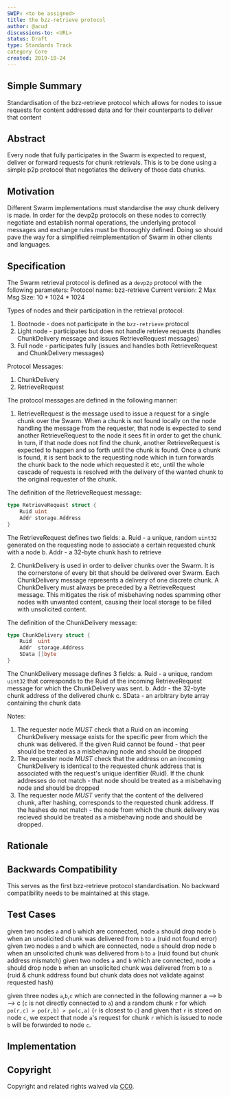 ```yaml
---
SWIP: <to be assigned>
title: the bzz-retrieve protocol
author: @acud
discussions-to: <URL>
status: Draft
type: Standards Track
category Core
created: 2019-10-24
---
```


<!--You can leave these HTML comments in your merged SWIP and delete the visible duplicate text guides, they will not appear and may be helpful to refer to if you edit it again. This is the suggested template for new SWIPs. Note that a SWIP number will be assigned by an editor. When opening a pull request to submit your SWIP, please use an abbreviated title in the filename, `SWIP-draft_title_abbrev.md`. The title should be 44 characters or less.-->
## Simple Summary
Standardisation of the bzz-retrieve protocol which allows for nodes to issue requests for content addressed data and for their counterparts to deliver that content

## Abstract
Every node that fully participates in the Swarm is expected to request, deliver or forward requests for chunk retrievals. This is to be done using a simple p2p protocol that negotiates the delivery of those data chunks.

## Motivation
Different Swarm implementations must standardise the way chunk delivery is made. In order for the devp2p protocols on these nodes to correctly negotiate and establish normal operations, the underlying protocol messages and exchange rules must be thoroughly defined. Doing so should pave the way for a simplified reimplementation of Swarm in other clients and languages.

## Specification
<!--The technical specification should describe the syntax and semantics of any new feature. The specification should be detailed enough to allow competing, interoperable implementations for the current Swarm platform and future client implementations.-->
The Swarm retrieval protocol is defined as a `devp2p` protocol with the following parameters:
Protocol name:    bzz-retrieve
Current version:  2
Max Msg Size:     10 * 1024 * 1024

Types of nodes and their participation in the retrieval protocol:
1. Bootnode - does not participate in the `bzz-retrieve` protocol
2. Light node - participates but does not handle retrieve requests (handles ChunkDelivery message and issues RetrieveRequest messages)
3. Full node - participates fully (issues and handles both RetrieveRequest and ChunkDelivery messages)

Protocol Messages:
1. ChunkDelivery
2. RetrieveRequest

The protocol messages are defined in the following manner:

1. RetrieveRequest is the message used to issue a request for a single chunk over the Swarm. When a chunk is not found locally on the node handling the message from the requester, that node is expected to send another
RetrieveRequest to the node it sees fit in order to get the chunk. In turn, if that node does not find the chunk, another RetrieveRequest is expected to happen and so forth until the chunk is found.
Once a chunk is found, it is sent back to the requesting node which in turn forwards the chunk back to the node which requested it etc, until the whole cascade of requests is resolved with the delivery of the
wanted chunk to the original requester of the chunk.

The definition of the RetrieveRequest message:
```go
type RetrieveRequest struct {
	Ruid uint
	Addr storage.Address
}
```

The RetrieveRequest defines two fields:
a. Ruid - a unique, random `uint32` generated on the requesting node to associate a certain requested chunk with a node
b. Addr - a 32-byte chunk hash to retrieve

2. ChunkDelivery is used in order to deliver chunks over the Swarm. It is the cornerstone of every bit that should be delivered over Swarm. Each ChunkDelivery message represents a delivery of one discrete chunk.
A ChunkDelivery must always be preceded by a RetrieveRequest message. This mitigates the risk of misbehaving nodes spamming other nodes with unwanted content, causing their local storage to be
filled with unsolicited content.

The definition of the ChunkDelivery message:
```go
type ChunkDelivery struct {
	Ruid  uint
	Addr  storage.Address
	SData []byte
}
```

The ChunkDelivery message defines 3 fields:
a. Ruid - a unique, random `uint32` that corresponds to the Ruid of the incoming RetrieveRequest message for which the ChunkDelivery was sent.
b. Addr - the 32-byte chunk address of the delivered chunk
c. SData - an arbitrary byte array containing the chunk data


Notes:
1. The requester node _MUST_ check that a Ruid on an incoming ChunkDelivery message exists for the specific peer from which the chunk was delivered. If the given Ruid cannot be found - that peer should be treated as a misbehaving node and should be dropped
2. The requester node _MUST_ check that the address on an incoming ChunkDelivery is identical to the requested chunk address that is associated with the request's unique idenfitier (Ruid). If the chunk addresses do not match - that node should be treated as a misbehaving node and should be dropped
3. The requester node _MUST_ verify that the content of the delivered chunk, after hashing, corresponds to the requested chunk address. If the hashes do not match - the node from which the chunk delivery was recieved should be treated as a misbehaving node and should be dropped.


## Rationale
<!--The rationale fleshes out the specification by describing what motivated the design and why particular design decisions were made. It should describe alternate designs that were considered and related work, e.g. how the feature is supported in other languages. The rationale may also provide evidence of consensus within the community, and should discuss important objections or concerns raised during discussion.-->


## Backwards Compatibility
<!--All SWIPs that introduce backwards incompatibilities must include a section describing these incompatibilities and their severity. The SWIP must explain how the author proposes to deal with these incompatibilities. SWIP submissions without a sufficient backwards compatibility treatise may be rejected outright.-->
This serves as the first bzz-retrieve protocol standardisation. No backward compatibility needs to be maintained at this stage.

## Test Cases
<!--Test cases for an implementation are mandatory for SWIPs that are affecting changes to data and message formats. Other SWIPs can choose to include links to test cases if applicable.-->
given two nodes `a` and `b` which are connected, node `a` should drop node `b` when an unsolicited chunk was delivered from `b` to `a` (ruid not found error)
given two nodes `a` and `b` which are connected, node `a` should drop node `b` when an unsolicited chunk was delivered from `b` to `a` (ruid found but chunk address mismatch)
given two nodes `a` and `b` which are connected, node `a` should drop node `b` when an unsolicited chunk was delivered from `b` to `a` (ruid & chunk address found but chunk data does not validate against requested hash)

given three nodes `a`,`b`,`c` which are connected in the following manner a --> b --> c (`c` is not directly connected to `a`) and a random chunk `r` for which `po(r,c) > po(r,b) > po(c,a)` (`r` is closest to `c`) and given that `r` is stored on node `c`, we expect that node `a`'s request for chunk `r` which is issued to node `b` will be forwarded to node `c`.


## Implementation
<!--The implementations must be completed before any SWIP is given status "Final", but it need not be completed before the SWIP is accepted. While there is merit to the approach of reaching consensus on the specification and rationale before writing code, the principle of "rough consensus and running code" is still useful when it comes to resolving many discussions of API details.-->

## Copyright
Copyright and related rights waived via [CC0](https://creativecommons.org/publicdomain/zero/1.0/).
